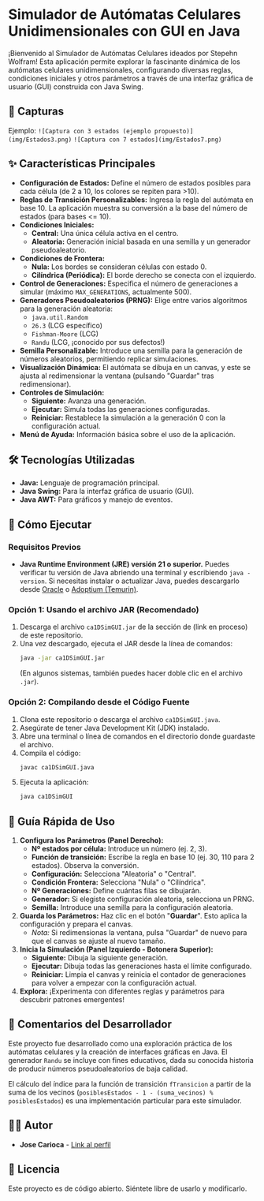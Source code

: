 # Simulador de Autómatas Celulares Unidimensionales con GUI en Java

¡Bienvenido al Simulador de Autómatas Celulares ideados por Stepehn Wolfram! Esta aplicación permite explorar la fascinante dinámica de los autómatas celulares unidimensionales, configurando diversas reglas, condiciones iniciales y otros parámetros a través de una interfaz gráfica de usuario (GUI) construida con Java Swing.

## 📸 Capturas

Ejemplo:
`![Captura con 3 estados (ejemplo propuesto)](img/Estados3.png)`
`![Captura con 7 estados](img/Estados7.png)`

## ✨ Características Principales

*   **Configuración de Estados:** Define el número de estados posibles para cada célula (de 2 a 10, los colores se repiten para >10).
*   **Reglas de Transición Personalizables:** Ingresa la regla del autómata en base 10. La aplicación muestra su conversión a la base del número de estados (para bases <= 10).
*   **Condiciones Iniciales:**
    *   **Central:** Una única célula activa en el centro.
    *   **Aleatoria:** Generación inicial basada en una semilla y un generador pseudoaleatorio.
*   **Condiciones de Frontera:**
    *   **Nula:** Los bordes se consideran células con estado 0.
    *   **Cilíndrica (Periódica):** El borde derecho se conecta con el izquierdo.
*   **Control de Generaciones:** Especifica el número de generaciones a simular (máximo `MAX_GENERATIONS`, actualmente 500).
*   **Generadores Pseudoaleatorios (PRNG):** Elige entre varios algoritmos para la generación aleatoria:
    *   `java.util.Random`
    *   `26.3` (LCG específico)
    *   `Fishman-Moore` (LCG)
    *   `Randu` (LCG, ¡conocido por sus defectos!)
*   **Semilla Personalizable:** Introduce una semilla para la generación de números aleatorios, permitiendo replicar simulaciones.
*   **Visualización Dinámica:** El autómata se dibuja en un canvas, y este se ajusta al redimensionar la ventana (pulsando "Guardar" tras redimensionar).
*   **Controles de Simulación:**
    *   **Siguiente:** Avanza una generación.
    *   **Ejecutar:** Simula todas las generaciones configuradas.
    *   **Reiniciar:** Restablece la simulación a la generación 0 con la configuración actual.
*   **Menú de Ayuda:** Información básica sobre el uso de la aplicación.

## 🛠️ Tecnologías Utilizadas

*   **Java:** Lenguaje de programación principal.
*   **Java Swing:** Para la interfaz gráfica de usuario (GUI).
*   **Java AWT:** Para gráficos y manejo de eventos.

## 🚀 Cómo Ejecutar

### Requisitos Previos

*   **Java Runtime Environment (JRE) versión 21 o superior.** Puedes verificar tu versión de Java abriendo una terminal y escribiendo `java -version`. Si necesitas instalar o actualizar Java, puedes descargarlo desde [Oracle](https://www.oracle.com/java/technologies/downloads/) o [Adoptium (Temurin)](https://adoptium.net/).

### Opción 1: Usando el archivo JAR (Recomendado)
<!-- [**Releases**](https://github.com/JoseCarioca/TU_NOMBRE_DE_REPOSITORIO/releases) -->
1.  Descarga el archivo `ca1DSimGUI.jar` de la sección de (link en proceso) de este repositorio.
2.  Una vez descargado, ejecuta el JAR desde la línea de comandos:
    ```bash
    java -jar ca1DSimGUI.jar
    ```
    (En algunos sistemas, también puedes hacer doble clic en el archivo `.jar`).

### Opción 2: Compilando desde el Código Fuente

1.  Clona este repositorio o descarga el archivo `ca1DSimGUI.java`.
2.  Asegúrate de tener Java Development Kit (JDK) instalado.
3.  Abre una terminal o línea de comandos en el directorio donde guardaste el archivo.
4.  Compila el código:
    ```bash
    javac ca1DSimGUI.java
    ```
5.  Ejecuta la aplicación:
    ```bash
    java ca1DSimGUI
    ```

## 📖 Guía Rápida de Uso

1.  **Configura los Parámetros (Panel Derecho):**
    *   **Nº estados por célula:** Introduce un número (ej. 2, 3).
    *   **Función de transición:** Escribe la regla en base 10 (ej. 30, 110 para 2 estados). Observa la conversión.
    *   **Configuración:** Selecciona "Aleatoria" o "Central".
    *   **Condición Frontera:** Selecciona "Nula" o "Cilíndrica".
    *   **Nº Generaciones:** Define cuántas filas se dibujarán.
    *   **Generador:** Si elegiste configuración aleatoria, selecciona un PRNG.
    *   **Semilla:** Introduce una semilla para la configuración aleatoria.
2.  **Guarda los Parámetros:** Haz clic en el botón "**Guardar**". Esto aplica la configuración y prepara el canvas.
    *   *Nota:* Si redimensionas la ventana, pulsa "Guardar" de nuevo para que el canvas se ajuste al nuevo tamaño.
3.  **Inicia la Simulación (Panel Izquierdo - Botonera Superior):**
    *   **Siguiente:** Dibuja la siguiente generación.
    *   **Ejecutar:** Dibuja todas las generaciones hasta el límite configurado.
    *   **Reiniciar:** Limpia el canvas y reinicia el contador de generaciones para volver a empezar con la configuración actual.
4.  **Explora:** ¡Experimenta con diferentes reglas y parámetros para descubrir patrones emergentes!

## 📝 Comentarios del Desarrollador

Este proyecto fue desarrollado como una exploración práctica de los autómatas celulares y la creación de interfaces gráficas en Java. El generador `Randu` se incluye con fines educativos, dada su conocida historia de producir números pseudoaleatorios de baja calidad.

El cálculo del índice para la función de transición `fTransicion` a partir de la suma de los vecinos (`posiblesEstados - 1 - (suma_vecinos) % posiblesEstados`) es una implementación particular para este simulador.

## 👨‍💻 Autor

*   **Jose Carioca** - [Link al perfil](https://github.com/JoseCarioca)

## 📄 Licencia

Este proyecto es de código abierto. Siéntete libre de usarlo y modificarlo.